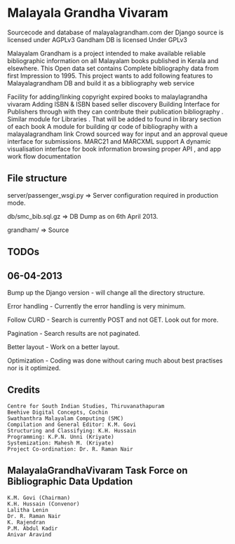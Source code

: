 Malayala Grandha Vivaram
========================

Sourcecode and database of malayalagrandham.com der 
Django source is licensed under AGPLv3
Gandham DB is licensed Under GPLv3


Malayalam Grandham is a project intended to make available reliable bibliographic information on all Malayalam books published in Kerala and elsewhere. This Open data set contains Complete bibliography data from first Impression to 1995. This project wants to add following features to Malayalagrandham DB and build it as a bibliography web service

Facility for adding/linking copyright expired books to malaylagrandha vivaram
Adding ISBN & ISBN based seller discovery
Building Interface for Publishers through with they can contribute their publication bibliography .
Similar module for Libraries . That will be added to found in library section of each book
A module for building qr code of bibliography with a malayalagrandham link
Crowd sourced way for input and an approval queue interface for submissions.
MARC21 and MARCXML support
A dynamic visualisation interface for book information browsing
proper API , and app work flow documentation


File structure
--------------

server/passenger_wsgi.py   => Server configuration required in production mode.

db/smc_bib.sql.gz 				=> DB Dump as on 6th April 2013. 

grandham/         				=> Source


TODOs
-----
06-04-2013
----------
Bump up the Django version - will change all the directory structure.

Error handling - Currently the error handling is very minimum.

Follow CURD - Search is currently POST and not GET. Look out for more.

Pagination - Search results are not paginated.

Better layout - Work on a better layout.

Optimization - Coding was done without caring much about best practises nor is it optimized. 



Credits
-------
    Centre for South Indian Studies, Thiruvanathapuram
    Beehive Digital Concepts, Cochin
    Swathanthra Malayalam Computing (SMC)
    Compilation and General Editor: K.M. Govi
    Structuring and Classifying: K.H. Hussain
    Programming: K.P.N. Unni (Kriyate)
    Systemization: Mahesh M. (Kriyate)
    Project Co-ordination: Dr. R. Raman Nair

MalayalaGrandhaVivaram Task Force on Bibliographic Data Updation
----------------------------------------------------------------
    K.M. Govi (Chairman)
    K.H. Hussain (Convenor)
    Lalitha Lenin
    Dr. R. Raman Nair
    K. Rajendran
    P.M. Abdul Kadir
    Anivar Aravind
